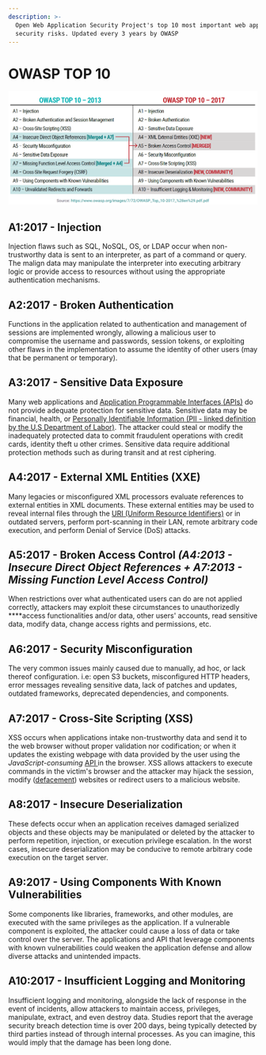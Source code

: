 ```yaml
---
description: >-
  Open Web Application Security Project's top 10 most important web application
  security risks. Updated every 3 years by OWASP
---
```


# OWASP TOP 10

![Minimize these risks to reduce web application vulnerabilities](../../../../.gitbook/assets/image%20%2859%29.png)

## A1:2017 - Injection

Injection flaws such as SQL, NoSQL, OS, or LDAP occur when non-trustworthy data is sent to an interpreter, as part of a command or query. The malign data may manipulate the interpreter into executing arbitrary logic or provide access to resources without using the appropriate authentication mechanisms.

## A2:2017 - Broken Authentication

Functions in the application related to authentication and management of sessions are implemented wrongly, allowing a malicious user to compromise the username and passwords, session tokens, or exploiting other flaws in the implementation to assume the identity of other users \(may that be permanent or temporary\).

## A3:2017 - Sensitive Data Exposure

Many web applications and [Application Programmable Interfaces \(APIs\)](https://www.freecodecamp.org/news/what-is-an-api-in-english-please-b880a3214a82/) do not provide adequate protection for sensitive data. Sensitive data may be financial, health, or [Personally Identifiable Information \(PII - linked definition by the U.S Department of Labor\)](https://www.dol.gov/general/ppii#:~:text=Personal%20Identifiable%20Information%20%28PII%29%20is,either%20direct%20or%20indirect%20means.&text=It%20is%20the%20responsibility%20of,to%20which%20they%20have%20access.). The attacker could steal or modify the inadequately protected data to commit fraudulent operations with credit cards, identity theft u other crimes. Sensitive data require additional protection methods such as during transit and at rest ciphering.

## A4:2017 - External XML Entities \(XXE\)

Many legacies or misconfigured XML processors evaluate references to external entities in XML documents. These external entities may be used to reveal internal files through the [URI \(Uniform Resource Identifiers\)](https://www.iana.org/assignments/uri-schemes/uri-schemes.xhtml) or in outdated servers, perform port-scanning in their LAN, remote arbitrary code execution, and perform Denial of Service \(DoS\) attacks.

## A5:2017 - Broken Access Control _\(A4:2013 - Insecure Direct Object References + A7:2013 - Missing Function Level Access Control\)_

When restrictions over what authenticated users can do are not applied correctly, attackers may exploit these circumstances to unauthorizedly ****access functionalities and/or data, other users' accounts, read sensitive data, modify data, change access rights and permissions, etc. 

## A6:2017 - Security Misconfiguration

The very common issues mainly caused due to manually, ad hoc, or lack thereof configuration. i.e: open S3 buckets, misconfigured HTTP headers, error messages revealing sensitive data, lack of patches and updates, outdated frameworks, deprecated dependencies, and components.

## A7:2017 - Cross-Site Scripting \(XSS\)

XSS occurs when applications intake non-trustworthy data and send it to the web browser without proper validation nor codification; or when it updates the existing webpage with data provided by the user using the _JavaScript-consuming_ [API ](https://www.youtube.com/watch?v=s7wmiS2mSXY)in the browser.  XSS allows attackers to execute commands in the victim's browser and the attacker may hijack the session, modify \([defacement](https://documents.trendmicro.com/assets/white_papers/wp-a-deep-dive-into-defacement.pdf)\) websites or redirect users to a malicious website. 

## A8:2017 - Insecure Deserialization

These defects occur when an application receives damaged serialized objects and these objects may be manipulated or deleted by the attacker to perform repetition, injection, or execution privilege escalation. In the worst cases, insecure deserialization may be conducive to remote arbitrary code execution on the target server.

## A9:2017 - Using Components With Known Vulnerabilities

Some components like libraries, frameworks, and other modules, are executed with the same privileges as the application. If a vulnerable component is exploited, the attacker could cause a loss of data or take control over the server. The applications and API that leverage components with known vulnerabilities could weaken the application defense and allow diverse attacks and unintended impacts.

## A10:2017 - Insufficient Logging and Monitoring

Insufficient logging and monitoring, alongside the lack of response in the event of incidents, allow attackers to maintain access, privileges, manipulate, extract, and even destroy data. Studies report that the average security breach detection time is over 200 days, being typically detected by third parties instead of through internal processes. As you can imagine, this would imply that the damage has been long done.

